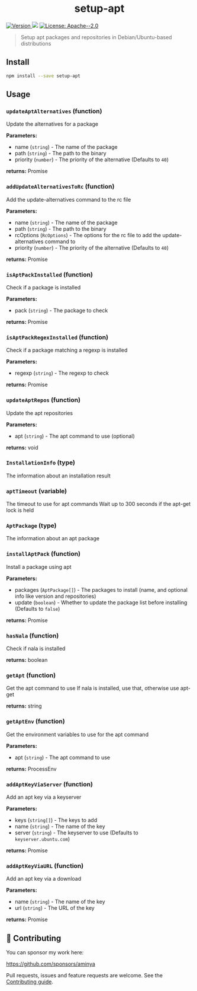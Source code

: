 <h1 align="center">setup-apt</h1>
<p>
  <a href="https://www.npmjs.com/package/setup-apt" target="_blank">
    <img alt="Version" src="https://img.shields.io/npm/v/setup-apt.svg">
  </a>
  <img src="https://img.shields.io/badge/node-%3E%3D12-blue.svg" />
  <a href="#" target="_blank">
    <img alt="License: Apache--2.0" src="https://img.shields.io/badge/License-Apache--2.0-yellow.svg" />
  </a>
</p>

> Setup apt packages and repositories in Debian/Ubuntu-based distributions

## Install

```sh
npm install --save setup-apt
```

## Usage

<!-- INSERT GENERATED DOCS START -->

### `updateAptAlternatives` (function)

Update the alternatives for a package

**Parameters:**

- name (`string`) - The name of the package
- path (`string`) - The path to the binary
- priority (`number`) - The priority of the alternative (Defaults to `40`)

**returns:** Promise<void>

### `addUpdateAlternativesToRc` (function)

Add the update-alternatives command to the rc file

**Parameters:**

- name (`string`) - The name of the package
- path (`string`) - The path to the binary
- rcOptions (`RcOptions`) - The options for the rc file to add the update-alternatives command to
- priority (`number`) - The priority of the alternative (Defaults to `40`)

**returns:** Promise<void>

### `isAptPackInstalled` (function)

Check if a package is installed

**Parameters:**

- pack (`string`) - The package to check

**returns:** Promise<boolean>

### `isAptPackRegexInstalled` (function)

Check if a package matching a regexp is installed

**Parameters:**

- regexp (`string`) - The regexp to check

**returns:** Promise<boolean>

### `updateAptRepos` (function)

Update the apt repositories

**Parameters:**

- apt (`string`) - The apt command to use (optional)

**returns:** void

### `InstallationInfo` (type)

The information about an installation result

### `aptTimeout` (variable)

The timeout to use for apt commands
Wait up to 300 seconds if the apt-get lock is held

### `AptPackage` (type)

The information about an apt package

### `installAptPack` (function)

Install a package using apt

**Parameters:**

- packages (`AptPackage[]`) - The packages to install (name, and optional info like version and repositories)
- update (`boolean`) - Whether to update the package list before installing (Defaults to `false`)

**returns:** Promise<InstallationInfo>

### `hasNala` (function)

Check if nala is installed

**returns:** boolean

### `getApt` (function)

Get the apt command to use
If nala is installed, use that, otherwise use apt-get

**returns:** string

### `getAptEnv` (function)

Get the environment variables to use for the apt command

**Parameters:**

- apt (`string`) - The apt command to use

**returns:** ProcessEnv

### `addAptKeyViaServer` (function)

Add an apt key via a keyserver

**Parameters:**

- keys (`string[]`) - The keys to add
- name (`string`) - The name of the key
- server (`string`) - The keyserver to use (Defaults to `keyserver.ubuntu.com`)

**returns:** Promise<string>

### `addAptKeyViaURL` (function)

Add an apt key via a download

**Parameters:**

- name (`string`) - The name of the key
- url (`string`) - The URL of the key

**returns:** Promise<string>

<!-- INSERT GENERATED DOCS END -->

## 🤝 Contributing

You can sponsor my work here:

https://github.com/sponsors/aminya

Pull requests, issues and feature requests are welcome.
See the [Contributing guide](https://github.com/aminya/setup-cpp/blob/master/CONTRIBUTING.md).
